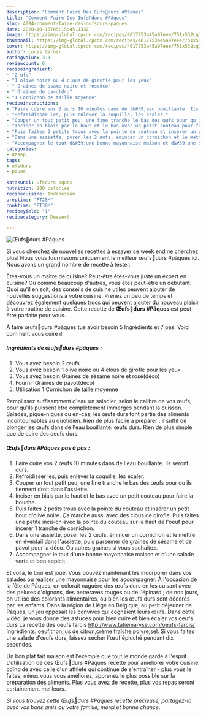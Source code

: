 ```yaml
---
description: "Comment Faire Des Œufs🥚durs #Pâques"
title: "Comment Faire Des Œufs🥚durs #Pâques"
slug: 4084-comment-faire-des-oufsdurs-paques
date: 2020-10-16T05:15:45.133Z
image: https://img-global.cpcdn.com/recipes/4017753a45a97eee/751x532cq70/oeufs🥚durs-paques-photo-principale-de-la-recette.jpg
thumbnail: https://img-global.cpcdn.com/recipes/4017753a45a97eee/751x532cq70/oeufs🥚durs-paques-photo-principale-de-la-recette.jpg
cover: https://img-global.cpcdn.com/recipes/4017753a45a97eee/751x532cq70/oeufs🥚durs-paques-photo-principale-de-la-recette.jpg
author: Louis Garner
ratingvalue: 3.3
reviewcount: 6
recipeingredient:
- "2 ufs"
- "1 olive noire ou 4 clous de girofle pour les yeux"
- " Graines de ssame noire et rosedco"
- " Graines de pavotdco"
- "1 Cornichon de taille moyenne"
recipeinstructions:
- "Faire cuire vos 2 œufs 10 minutes dans de l&#39;eau bouillante. Ils seront durs."
- "Refroidisser les, puis enlever la coquille, les écaler."
- "Couper un tout petit peu, une fine tranche le bas des œufs pour qu ils tiennent droit dans l&#39;assiette."
- "Inciser en biais par le haut et le bas avec un petit couteau pour faire la bouche."
- "Puis faites 2 petits trous avec la pointe du couteau et insérer un petit bout d&#39;olive noire. Ça marche aussi avec des clous de girofle. Puis faites une petite incision avec la pointe du couteau sur le haut de l&#39;oeuf pour incerer 1 tranche de cornichon."
- "Dans une assiette, poser les 2 œufs, émincer un cornichon et le mettre en éventail dans l&#39;assiette, puis parsemer de graines de sésame et de pavot pour la déco. Ou autres graines si vous souhaitez."
- "Accompagner le tout d&#39;une bonne mayonnaise maison et d&#39;une salade verte et bon appétit."
categories:
- Resep
tags:
- ufsdurs
- pques

katakunci: ufsdurs pques 
nutrition: 280 calories
recipecuisine: Indonesian
preptime: "PT25M"
cooktime: "PT30M"
recipeyield: "1"
recipecategory: Dessert

---
```



![Œufs🥚durs #Pâques](https://img-global.cpcdn.com/recipes/4017753a45a97eee/751x532cq70/oeufs🥚durs-paques-photo-principale-de-la-recette.jpg)

Si vous cherchez de nouvelles recettes à essayer ce week end ne cherchez plus! Nous vous fournissons uniquement le meilleur œufs🥚durs #pâques ici. Nous avons un grand nombre de recette à tester.

Êtes-vous un maître de cuisine? Peut-être êtes-vous juste un expert en cuisine? Ou comme beaucoup d'autres, vous êtes peut-être un débutant. Quoi qu'il en soit, des conseils de cuisine utiles peuvent ajouter de nouvelles suggestions à votre cuisine. Prenez un peu de temps et découvrez également quelques trucs qui peuvent ajouter du nouveau plaisir à votre routine de cuisine. Cette recette de <strong> Œufs🥚durs #Pâques </strong> est peut-être parfaite pour vous.

<!--inarticleads1-->

À faire œufs🥚durs #pâques tue avoir besoin 5 Ingrédients et 7 pas. Voici comment vous cuire il.

##### Ingrédients de œufs🥚durs #pâques :

1. Vous avez besoin 2 œufs
1. Vous avez besoin 1 olive noire ou 4 clous de girofle pour les yeux
1. Vous avez besoin  Graines de sésame noire et rose(déco)
1. Fournir  Graines de pavot(déco)
1. Utilisation 1 Cornichon de taille moyenne


Remplissez suffisamment d&#39;eau un saladier, selon le calibre de vos œufs, pour qu&#39;ils puissent être complètement immergés pendant la cuisson. Salades, pique-niques ou en-cas, les œufs durs font partie des aliments incontournables au quotidien. Rien de plus facile à préparer : il suffit de plonger les œufs dans de l&#39;eau bouillante. œufs durs. Rien de plus simple que de cuire des oeufs durs. 

<!--inarticleads2-->

##### Œufs🥚durs #Pâques pas à pas :

1. Faire cuire vos 2 œufs 10 minutes dans de l&#39;eau bouillante. Ils seront durs.
1. Refroidisser les, puis enlever la coquille, les écaler.
1. Couper un tout petit peu, une fine tranche le bas des œufs pour qu ils tiennent droit dans l&#39;assiette.
1. Inciser en biais par le haut et le bas avec un petit couteau pour faire la bouche.
1. Puis faites 2 petits trous avec la pointe du couteau et insérer un petit bout d&#39;olive noire. Ça marche aussi avec des clous de girofle. Puis faites une petite incision avec la pointe du couteau sur le haut de l&#39;oeuf pour incerer 1 tranche de cornichon.
1. Dans une assiette, poser les 2 œufs, émincer un cornichon et le mettre en éventail dans l&#39;assiette, puis parsemer de graines de sésame et de pavot pour la déco. Ou autres graines si vous souhaitez.
1. Accompagner le tout d&#39;une bonne mayonnaise maison et d&#39;une salade verte et bon appétit.


Et voilà, le tour est joué. Vous pouvez maintenant les incorporer dans vos salades ou réaliser une mayonnaise pour les accompagner. À l&#39;occasion de la fête de Pâques, on colorait naguère des œufs durs en les cuisant avec des pelures d&#39;oignons, des betteraves rouges ou de l&#39;épinard ; de nos jours, on utilise des colorants alimentaires, ou bien les œufs durs sont décorés par les enfants. Dans la région de Liège en Belgique, au petit déjeuner de Pâques, un jeu opposait les convives qui cognaient leurs œufs. Dans cette vidéo, je vous donne des astuces pour bien cuire et bien écaler vos oeufs durs La recette des oeufs farcis http://www.tatiemaryse.com/oeufs-farcis/ Ingrédients: oeuf,thon,jus de citron,crème fraîche,poivre,sel. Si vous faites une salade d&#39;œufs durs, laissez sécher l&#39;œuf épluché pendant dix secondes. 

<!--inarticleads1-->

<p>
Un bon plat fait maison est l'exemple que tout le monde garde à l'esprit. L'utilisation de ces Œufs🥚durs #Pâques recette pour améliorer votre cuisine coïncide avec celle d'un athlète qui continue de s'entraîner - plus vous le faites, mieux vous vous améliorez, apprenez le plus possible sur la préparation des aliments. Plus vous avez de recette, plus vos repas seront certainement meilleurs.
</p>

<p>
<i>Si vous trouvez cette Œufs🥚durs #Pâques recette précieuse, partagez-la avec vos bons amis ou votre famille, merci et bonne chance.</i>
</p>
